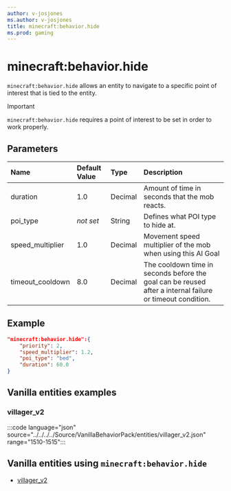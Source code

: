 ```yaml
---
author: v-josjones
ms.author: v-josjones
title: minecraft:behavior.hide
ms.prod: gaming
---
```


# minecraft:behavior.hide

`minecraft:behavior.hide` allows an entity to navigate to a specific point of interest that is tied to the entity.

>[!IMPORTANT]
> `minecraft:behavior.hide` requires a point of interest to be set in order to work properly.

## Parameters

|Name |Default Value  |Type  |Description  |
|:----------|:----------|:----------|:----------|
|duration| 1.0| Decimal| Amount of time in seconds that the mob reacts. |
|poi_type|*not set* | String| Defines what POI type to hide at. |
|speed_multiplier| 1.0| Decimal| Movement speed multiplier of the mob when using this AI Goal |
|timeout_cooldown| 8.0| Decimal| The cooldown time in seconds before the goal can be reused after a internal failure or timeout condition. |

## Example

```json
"minecraft:behavior.hide":{
    "priority": 2,
    "speed_multiplier": 1.2,
    "poi_type": "bed",
    "duration": 60.0
}
```

## Vanilla entities examples

### villager_v2

:::code language="json" source="../../../../Source/VanillaBehaviorPack/entities/villager_v2.json" range="1510-1515":::

## Vanilla entities using `minecraft:behavior.hide`

- [villager_v2](../../../../Source/VanillaBehaviorPack_Snippets/entities/villager_v2.md)
